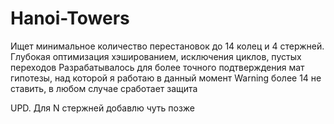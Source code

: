 # Hanoi-Towers
Ищет минимальное количество перестановок до 14 колец и 4 стержней.
Глубокая оптимизация хэшированием, исключения циклов, пустых переходов
Разрабатывалось для более точного подтверждения мат гипотезы, над которой я работаю в данный момент
Warning более 14 не ставить, в любом случае сработает защита

UPD. Для N стержней добавлю чуть позже

